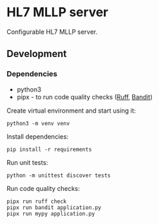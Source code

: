# HL7 MLLP server

Configurable HL7 MLLP server.

## Development

### Dependencies

- python3
- pipx - to run code quality checks ([Ruff](https://github.com/astral-sh/ruff), [Bandit](https://github.com/PyCQA/bandit))

Create virtual environment and start using it:

```python3 -m venv venv```

Install dependencies:

```pip install -r requirements```

Run unit tests:

```python -m unittest discover tests```

Run code quality checks:

```
pipx run ruff check
pipx run bandit application.py
pipx run mypy application.py
```